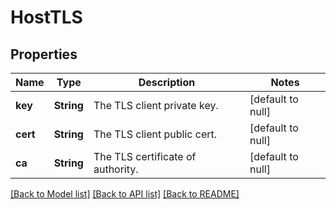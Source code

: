 # HostTLS
## Properties

| Name | Type | Description | Notes |
|------------ | ------------- | ------------- | -------------|
| **key** | **String** | The TLS client private key. | [default to null] |
| **cert** | **String** | The TLS client public cert. | [default to null] |
| **ca** | **String** | The TLS certificate of authority. | [default to null] |

[[Back to Model list]](../README.md#documentation-for-models) [[Back to API list]](../README.md#documentation-for-api-endpoints) [[Back to README]](../README.md)

